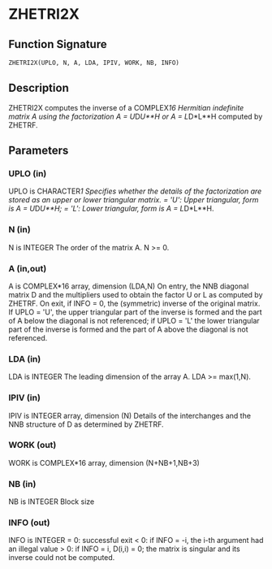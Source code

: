 # ZHETRI2X

## Function Signature

```fortran
ZHETRI2X(UPLO, N, A, LDA, IPIV, WORK, NB, INFO)
```

## Description


 ZHETRI2X computes the inverse of a COMPLEX*16 Hermitian indefinite matrix
 A using the factorization A = U*D*U**H or A = L*D*L**H computed by
 ZHETRF.

## Parameters

### UPLO (in)

UPLO is CHARACTER*1 Specifies whether the details of the factorization are stored as an upper or lower triangular matrix. = 'U': Upper triangular, form is A = U*D*U**H; = 'L': Lower triangular, form is A = L*D*L**H.

### N (in)

N is INTEGER The order of the matrix A. N >= 0.

### A (in,out)

A is COMPLEX*16 array, dimension (LDA,N) On entry, the NNB diagonal matrix D and the multipliers used to obtain the factor U or L as computed by ZHETRF. On exit, if INFO = 0, the (symmetric) inverse of the original matrix. If UPLO = 'U', the upper triangular part of the inverse is formed and the part of A below the diagonal is not referenced; if UPLO = 'L' the lower triangular part of the inverse is formed and the part of A above the diagonal is not referenced.

### LDA (in)

LDA is INTEGER The leading dimension of the array A. LDA >= max(1,N).

### IPIV (in)

IPIV is INTEGER array, dimension (N) Details of the interchanges and the NNB structure of D as determined by ZHETRF.

### WORK (out)

WORK is COMPLEX*16 array, dimension (N+NB+1,NB+3)

### NB (in)

NB is INTEGER Block size

### INFO (out)

INFO is INTEGER = 0: successful exit < 0: if INFO = -i, the i-th argument had an illegal value > 0: if INFO = i, D(i,i) = 0; the matrix is singular and its inverse could not be computed.

